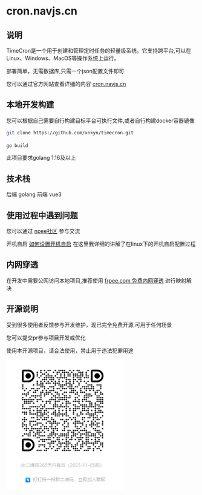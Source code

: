 # cron.navjs.cn

## 说明

TimeCron是一个用于创建和管理定时任务的轻量级系统。它支持跨平台,可以在Linux、Windows、MacOS等操作系统上运行。

部署简单，无需数据库,只需一个json配置文件即可

您可以通过官方网站查看详细的内容  [cron.navjs.cn](http://cron.navjs.cn)


## 本地开发构建

您可以根据自己需要自行构建目标平台可执行文件,或者自行构建docker容器镜像

```bash
git clone https://github.com/xnkyn/timecron.git

go build
```

此项目要求golang 1.16及以上


## 技术栈

后端 golang
前端 vue3

## 使用过程中遇到问题

您可以通过 [npee社区](http://www.npee.cn) 参与交流

开机自启  [如何设置开机自启](https://www.npee.cn/d/20-jian-yi-jia-ru-kai-ji-qi-dong/2) 在这里我详细的讲解了在linux下的开机自启配置过程

## 内网穿透

在开发中需要公网访问本地项目,推荐使用 [frpee.com 免费内网穿透](http://frpee.com) 进行映射解决

## 开源说明

受到很多使用者反馈参与开发维护，现已完全免费开源,可用于任何场景

您可以提交pr参与项目开发或优化

使用本开源项目，请合法使用，禁止用于违法犯罪用途

![alt text](image/README/image.png)